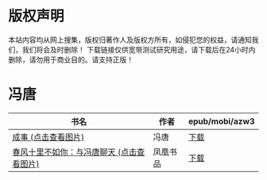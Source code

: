# 版权声明

本站内容均从网上搜集，版权归著作人及版权方所有，如侵犯您的权益，请通知我们，我们将会及时删除！ 下载链接仅供宽带测试研究用途，请下载后在24小时内删除，请勿用于商业目的。请支持正版！

# 冯唐

| 书名 | 作者 | epub/mobi/azw3 |
| --- | --- | --- |
| [成事 (点击查看图片)](https://www.dushupai.com/attachment/2024/06/06/f98ac652aa3771e4.jpg) | 冯唐 | [下载](https://url89.ctfile.com/f/31084289-1357030726-a8c162?p=8866) |
| [春风十里不如你：与冯唐聊天 (点击查看图片)](https://www.dushupai.com/attachment/2024/06/01/cc8baca53f3db373.jpg) | 凤凰书品 | [下载](https://url89.ctfile.com/f/31084289-1357008421-7af3cb?p=8866) |
